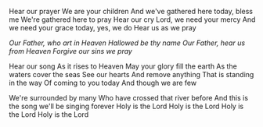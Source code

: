 Hear our prayer
We are your children
And we&#39;ve gathered here today, bless me
We&#39;re gathered here to pray
Hear our cry
Lord, we need your mercy
And we need your grace today, yes, we do
Hear us as we pray

_Our Father, who art in Heaven
Hallowed be thy name
Our Father, hear us from Heaven
Forgive our sins we pray_

Hear our song
As it rises to Heaven
May your glory fill the earth
As the waters cover the seas
See our hearts
And remove anything
That is standing in the way
Of coming to you today
And though we are few

We&#39;re surrounded by many
Who have crossed that river before
And this is the song we&#39;ll be singing forever
Holy is the Lord
Holy is the Lord
Holy is the Lord
Holy is the Lord

